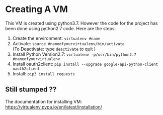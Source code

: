 # Creating A VM
This VM is created using python3.7. However the code for the project has been done using python2.7 code. Here are the steps: 

1. Create the environment: `virtualenv #name`
2. Activate: `source #nameofyourvirtualenv/bin/activate`  
(To Deactivate: type `deactivate` to quit )
3. Install Python Version2.7: `virtualenv -p/usr/bin/python2.7 #nameofyourvirtualenv `
4. Install oauth2client: `pip install --upgrade google-api-python-client oauth2client`
5. Install: `pip3 install requests`

## Still stumped ??
The documentation for installing VM: https://virtualenv.pypa.io/en/latest/installation/
